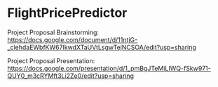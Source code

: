 # FlightPricePredictor

Project Proposal Brainstorming: https://docs.google.com/document/d/11ntjG-_clehdaEWbfKW67IkwdXTaUVtLsgwTejNCSOA/edit?usp=sharing 


Project Proposal Presentation: https://docs.google.com/presentation/d/1_pmBgJTeMiLIWQ-fSkw971-QUY0_m3cRYMft3Li2Ze0/edit?usp=sharing 
